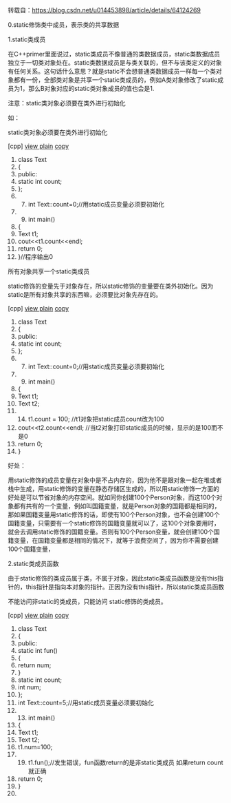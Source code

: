 转载自：<https://blog.csdn.net/u014453898/article/details/64124269>

0.static修饰类中成员，表示类的共享数据

1.static类成员

在C++primer里面说过，static类成员不像普通的类数据成员，static类数据成员独立于一切类对象处在。static类数据成员是与类关联的，但不与该类定义的对象有任何关系。这句话什么意思？就是static不会想普通类数据成员一样每一个类对象都有一份，全部类对象是共享一个static类成员的，例如A类对象修改了static成员为1，那么B对象对应的static类对象成员的值也会是1.

注意：static类对象必须要在类外进行初始化

如：

static类对象必须要在类外进行初始化  

[cpp] [view plain](https://blog.csdn.net/u014453898/article/details/64124269#
"view plain")
[copy](https://blog.csdn.net/u014453898/article/details/64124269# "copy")

  1. class Text 
  2. { 
  3. public: 
  4. static int count; 
  5. }; 
  6.   7. int Text::count=0;//用static成员变量必须要初始化 
  8.   9. int main() 
  10. { 
  11. Text t1; 
  12. cout<<t1.count<<endl; 
  13. return 0; 
  14. }//程序输出0

  

所有对象共享一个static类成员

static修饰的变量先于对象存在，所以static修饰的变量要在类外初始化。因为static是所有对象共享的东西嘛，必须要比对象先存在的。

[cpp] [view plain](https://blog.csdn.net/u014453898/article/details/64124269#
"view plain")
[copy](https://blog.csdn.net/u014453898/article/details/64124269# "copy")

  1. class Text 
  2. { 
  3. public: 
  4. static int count; 
  5. }; 
  6.   7. int Text::count=0;//用static成员变量必须要初始化 
  8.   9. int main() 
  10. { 
  11. Text t1; 
  12. Text t2; 
  13.   14. t1.count = 100; //t1对象把static成员count改为100 
  15. cout<<t2.count<<endl; //当t2对象打印static成员的时候，显示的是100而不是0 
  16. return 0; 
  17. } 

好处：

用static修饰的成员变量在对象中是不占内存的，因为他不是跟对象一起在堆或者栈中生成，用static修饰的变量在静态存储区生成的，所以用static修饰一方面的好处是可以节省对象的内存空间。就如同你创建100个Person对象，而这100个对象都有共有的一个变量，例如叫国籍变量，就是Person对象的国籍都是相同的，那如果国籍变量用static修饰的话，即使有100个Person对象，也不会创建100个国籍变量，只需要有一个static修饰的国籍变量就可以了，这100个对象要用时，就会去调用static修饰的国籍变量。否则有100个Person变量，就会创建100个国籍变量，在国籍变量都是相同的情况下，就等于浪费空间了，因为你不需要创建100个国籍变量，

  

2.static类成员函数

由于static修饰的类成员属于类，不属于对象，因此static类成员函数是没有this指针的，this指针是指向本对象的指针。正因为没有this指针，所以static类成员函数

不能访问非static的类成员，只能访问 static修饰的类成员。

[cpp] [view plain](https://blog.csdn.net/u014453898/article/details/64124269#
"view plain")
[copy](https://blog.csdn.net/u014453898/article/details/64124269# "copy")

  1. class Text 
  2. { 
  3. public: 
  4. static int fun() 
  5. { 
  6. return num; 
  7. } 
  8. static int count; 
  9. int num; 
  10. }; 
  11. int Text::count=5;//用static成员变量必须要初始化 
  12.   13. int main() 
  14. { 
  15. Text t1; 
  16. Text t2; 
  17. t1.num=100; 
  18.   19. t1.fun();//发生错误，fun函数return的是非static类成员 如果return count就正确 
  20. return 0; 
  21. } 
  22. 

